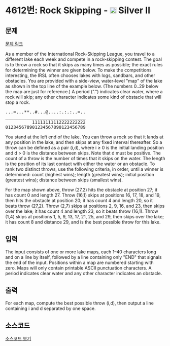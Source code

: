 # 4612번: Rock Skipping - <img src="https://static.solved.ac/tier_small/9.svg" style="height:20px" /> Silver II

<!-- performance -->

<!-- 문제 제출 후 깃허브에 푸시를 했을 때 제출한 코드의 성능이 입력될 공간입니다.-->

<!-- end -->

## 문제

[문제 링크](https://boj.kr/4612)


<p>As a member of the International Rock-Skipping League, you travel to a different lake each week and compete in a rock-skipping contest. The goal is to throw a rock so that it skips as many times as possible; the exact rules for determining the winner are given below. To make the competitions interesting, the IRSL often chooses lakes with logs, sandbars, and other obstacles. You are provided with a side-view, water-level "map" of the lake as shown in the top line of the example below. (The numbers 0..29 below the map are just for reference.) A period (".") indicates clear water, where a rock will skip; any other character indicates some kind of obstacle that will stop a rock.</p>

<pre>...=...**..#...@....:.:.:..=..
______________________________
          11111111112222222222
012345678901234567890123456789
</pre>

<p>You stand at the left end of the lake. You can throw a rock so that it lands at any position in the lake, and then skips at any fixed interval thereafter. So a throw can be defined as a pair (i,d), where i ≥ 0 is the initial landing position and d &gt; 0 is the distance between skips. Note that d must be positive. The count of a throw is the number of times that it skips on the water. The length is the position of its last contact with either the water or an obstacle. To rank two distinct throws, use the following criteria, in order, until a winner is determined: count (highest wins); length (greatest wins); initial position (greatest wins); distance between skips (smallest wins).</p>

<p>For the map shown above, throw (27,2) hits the obstacle at position 27; it has count 0 and length 27. Throw (16,1) skips at positions 16, 17, 18, and 19, then hits the obstacle at position 20; it has count 4 and length 20, so it beats throw (27,2). Throw (2,7) skips at positions 2, 9, 16, and 23, then skips over the lake; it has count 4 and length 23, so it beats throw (16,1). Throw (1,4) skips at positions 1, 5, 9, 13, 17, 21, 25, and 29, then skips over the lake; it has count 8 and distance 29, and is the best possible throw for this lake.</p>



## 입력


<p>The input consists of one or more lake maps, each 1–40 characters long and on a line by itself, followed by a line containing only "END" that signals the end of the input. Positions within a map are numbered starting with zero. Maps will only contain printable ASCII punctuation characters. A period indicates clear water and any other character indicates an obstacle.</p>



## 출력


<p>For each map, compute the best possible throw (i,d), then output a line containing i and d separated by one space.</p>



## 소스코드

[소스코드 보기](Main.java)